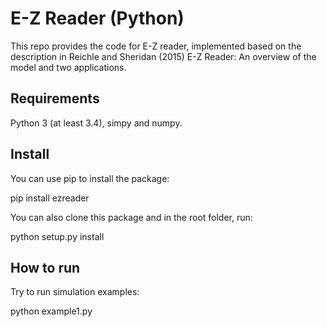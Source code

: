 # E-Z Reader (Python)

This repo provides the code for E-Z reader, implemented based on the description in Reichle and Sheridan (2015) E-Z Reader: An overview of the model and two applications.

## Requirements

Python 3 (at least 3.4), simpy and numpy.

## Install

You can use pip to install the package:

pip install ezreader

You can also clone this package and in the root folder, run:

python setup.py install

## How to run

Try to run simulation examples:

python example1.py
